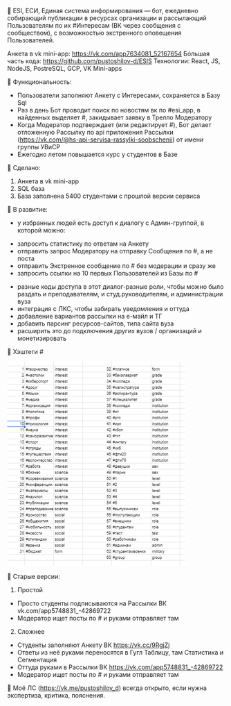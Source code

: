 🍰 ESI, ЕСИ, Единая система информирования — бот, ежедневно собирающий публикации в ресурсах организации и рассылающий Пользователям по их #Интересам (ВК через сообщения с сообществом), с возможностью экстренного оповещения Пользователей.

Анкета в vk mini-app: https://vk.com/app7634081_52167654
Бóльшая часть кода: https://github.com/pustoshilov-d/ESIS
Технологии: React, JS, NodeJS, PostreSQL, GCP, VK Mini-apps

🍰 Функциональность:
- Пользователи заполняют Анкету с Интересами, сохраняется в Базу Sql
- Раз в день Бот проводит поиск по новостям вк по #esi_app, в найденных выделяет #, закидывает заявку в Трелло Модератору
- Когда Модератор подтверждает (или редактирует #), Бот делает отложенную Рассылку по api приложения Рассылки (https://vk.com/@hs-api-servisa-rassylki-soobschenii) от имени группы УВиСР
- Ежегодно летом повышается курс у студентов в Базе

🍰 Сделано:
1. Анкета в vk mini-app
2. SQL база
3. База заполнена 5400 студентами с прошлой версии сервиса

🍰 В развитие:
- у избранных людей есть доступ к диалогу с Админ-группой, в которой можно:
* запросить статистику по ответам на Анкету
* отправить запрос Модератору на отправку Сообщения по #, а не поста
* отправить Экстренное сообщение по # без модерации и сразу же
* запросить ссылки на 10 первых Пользователей из Базы по #
- разные коды доступа в этот диалог-разные роли, чтобы можно было раздать и преподавателям, и студ.руководителям, и администрации вуза
- интеграция с ЛКС, чтобы забирать уведомления и оттуда
- добавление вариантов рассылки на е-майл и ТГ
- добавить парсинг ресурсов-сайтов, типа сайта вуза
- расширить это до подключения других вузов / организаций и монетизировать

🍰 Хэштеги #

<img src="https://github.com/pustoshilov-d/ESIS/blob/master/additional/Screenshot%202021-02-04%20194106.png">


🍰 Старые версии:
1. Простой
- Просто студенты подписываются на Рассылки ВК vk.com/app5748831_-42869722
- Модератор ищет посты по # и руками отправляет там

2. Сложнее
- Студенты заполняют Анкету ВК https://vk.cc/9RgjZj
- Ответы из неё руками переносятся в Гугл Таблицу, там Статистика и Сегментация
- Оттуда руками в Рассылки ВК https://vk.com/app5748831_-42869722
- Модератор ищет посты по # и руками отправляет там

🍰 Моё ЛС (https://vk.me/pustoshilov_d) всегда открыто, если нужна экспертиза, критика, пояснения.

